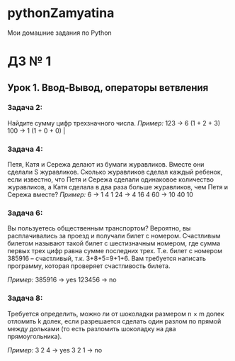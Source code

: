 # pythonZamyatina
Мои домашние задания по Python
# ДЗ № 1

## Урок 1. Ввод-Вывод, операторы ветвления
### Задача 2: 

Найдите сумму цифр трехзначного числа.
*Пример:*
123 -> 6 (1 + 2 + 3)
100 -> 1 (1 + 0 + 0) |

### Задача 4: 

Петя, Катя и Сережа делают из бумаги журавликов. Вместе они сделали S журавликов. Сколько журавликов сделал каждый ребенок, если известно, что Петя и Сережа сделали одинаковое количество журавликов, а Катя сделала в два раза больше журавликов, чем Петя и Сережа вместе?
*Пример:*
6 -> 1  4  1
24 -> 4  16  4
60 -> 10  40  10

### Задача 6: 

Вы пользуетесь общественным транспортом? Вероятно, вы расплачивались за проезд и получали билет с номером. Счастливым билетом называют такой билет с шестизначным номером, где сумма первых трех цифр равна сумме последних трех. Т.е. билет с номером 385916 – счастливый, т.к. 3+8+5=9+1+6. Вам требуется написать программу, которая проверяет счастливость билета.

*Пример:*
385916 -> yes
123456 -> no

### Задача 8: 
Требуется определить, можно ли от шоколадки размером n × m долек отломить k долек, если разрешается сделать один разлом по прямой между дольками (то есть разломить шоколадку на два прямоугольника).

*Пример:*
3 2 4 -> yes
3 2 1 -> no
